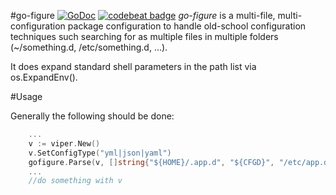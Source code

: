 #go-figure [![GoDoc](https://godoc.org/github.com/NCAR/go-figure?status.svg)](https://godoc.org/github.com/NCAR/go-figure)  [![codebeat badge](https://codebeat.co/badges/deb537c1-7654-41a5-8bf8-1a8166904af0)](https://codebeat.co/projects/github-com-ncar-go-figure)
*go-figure* is a multi-file, multi-configuration package configuration  to handle old-school configuration techniques such searching for as multiple files in multiple folders (~/something.d, /etc/something.d, ...).

It does expand standard shell parameters in the path list via os.ExpandEnv().

#Usage

Generally the following should be done:

```go
    ...
    v := viper.New()
    v.SetConfigType("yml|json|yaml")
    gofigure.Parse(v, []string{"${HOME}/.app.d", "${CFGD}", "/etc/app.d"})
    ...
    //do something with v

```
